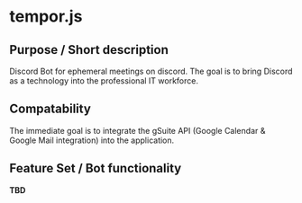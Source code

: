 # tempor.js

## Purpose / Short description
Discord Bot for ephemeral meetings on discord. The goal is to bring Discord as a technology into the professional IT workforce.

## Compatability
The immediate goal is to integrate the gSuite API (Google Calendar & Google Mail integration) into the application.


## Feature Set / Bot functionality
__TBD__